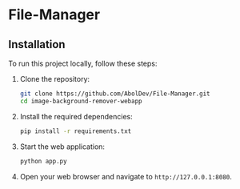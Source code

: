 # File-Manager

## Installation

To run this project locally, follow these steps:

1. Clone the repository:
   ```bash
   git clone https://github.com/AbolDev/File-Manager.git
   cd image-background-remover-webapp
   ```

2. Install the required dependencies:
   ```bash
   pip install -r requirements.txt
   ```

3. Start the web application:
   ```bash
   python app.py
   ```

4. Open your web browser and navigate to `http://127.0.0.1:8080`.

